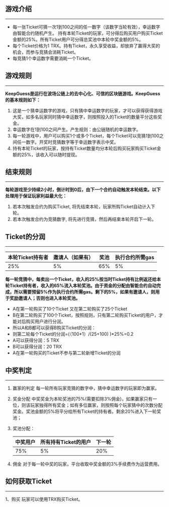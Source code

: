 ## 游戏介绍
---
- 每一张Ticket可猜一次1到100之间的任一数字（该数字当轮有效），幸运数字由智能合约随机产生。
持有本轮Ticket的玩家，可分得后购买用户购买Ticket金额的25%。所有Ticket用户可分得总奖池中本轮中奖金额的5%。
- 每个Ticket价格为1 TRX。持有Ticket，永久享受收益，却放弃了赢得大奖的机会，而参与竞猜会消耗Ticket。
- 每竞猜1个幸运数字需要消耗一个Ticket。
## 游戏规则
---
**KeepGuess是运行在波场公链上的去中心化、可信的区块链游戏。KeepGuess的基本规则如下：**
1. 这是一个猜幸运数字的游戏，只有猜中幸运数字的玩家，才可以获得获得游戏大奖，如多名玩家同时猜中幸运数字，则按照投入的Ticket的数量平分这些奖金。
2. 幸运数字在1到100之间产生。产生规则：由公链随机的幸运数字。
3. 每一轮游戏中，用户可以购买1个或多个Ticket，每个Ticket可以竞猜1到100之间任一数字。开奖时竞猜数字等于幸运数字表示中奖。
4. 持有本轮Ticket的玩家，按持有Ticket数量均分本轮后购买玩家购买Ticket金额的25%，该收入可以随时提现。
## 结束规则
---
**每轮游戏至少持续2小时，倒计时到0后，由下一个合约自动触发本轮结束。以下处理用于保证玩家利益最大化：**
1. 若本次触发合约为购买Ticket, 将先结束本轮，玩家所购Ticket自动计入下轮。
2. 若本次触发合约为竞猜数字, 将先进行竞猜，然后再结束本轮开启下一轮。
## Ticket的分润
---
本轮Ticket持有者 | 邀请人（如果有）| 奖池 | 执行合约所需gas |
------------ | ------------- | ------------ | ------------
25% | 5% | 65% | 5%

**每一轮竞猜中，每卖出一个Ticket，收入的25%按当时Ticket持有比例返还给本轮Ticket持有者，收入的65%流入本轮奖池。由于资金的分配由智能合约自动完成，所以需要预留5%作为执行合约所需gas。剩下的5%，如果有邀请人，则用于奖励邀请人；否则也进入本轮奖池。**
- A在第一轮购买了10个Ticket 又在第二轮购买了25个Ticket
- B在第二轮购买了100个Ticket，按照规则，只有第二轮购买Ticket的用户，才能对后购买用户进行分润。
- 所以A和B都可以获得B购买Ticket的分润：
- 则第二轮每个Ticket的分润=(（100*1）/(25+100) )*25%=0.2
- A可以获得分润：5 TRX
- B可以获得分润：20 TRX
- A在第一轮购买的Ticket不参与第二轮新增Ticket的分润
## 中奖判定
---
1. 赢家的判定
每一轮所有玩家竞猜的数字中，猜中幸运数字的玩家即为赢家。
2. 奖金分配
中奖奖金为本轮奖池的75%(需要扣除3%佣金)，如果赢家只有一位，则该玩家独得所有奖金；如有多位赢家，则按照每个玩家猜中的次数分配奖金。奖池金额的5%将平分给所有Ticket的持有者。剩余20%进入下一轮奖池；
3. 奖池分配：

    中奖用户 | 所有持有Ticket的用户| 下一轮 | 
    ------------ | ------------- | ------------
    75% | 5% | 20% 

4. 佣金
对于每一轮中奖的玩家，平台收取中奖金额的3%手续费作为运营费用。
## 如何获取Ticket
---
1、购买
玩家可以使用TRX购买Ticket。
